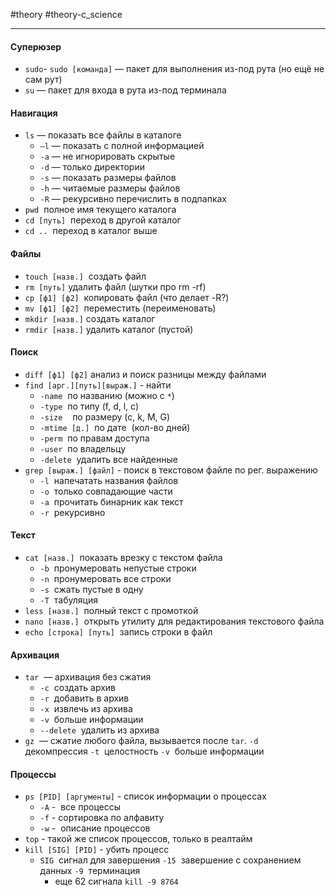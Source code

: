 #theory #theory-c_science
 
---
#### **Суперюзер**
- `sudo`- `sudo [команда]` — пакет для выполнения из-под рута (но ещё не сам рут)
- `su` — пакет для входа в рута из-под терминала

#### **Навигация**
- `ls` — показать все файлы в каталоге
	- `–l` — показать с полной информацией
	- `-a` — не игнорировать скрытые
	- `-d` — только директории
	- `-s` — показать размеры файлов
	- `-h` — читаемые размеры файлов
	- `-R` — рекурсивно перечислить в подпапках
- `pwd`  полное имя текущего каталога
- `cd [путь]`  переход в другой каталог
- `cd ..`  переход в каталог выше

#### **Файлы**
- `touch [назв.]`  создать файл
- `rm [путь]` удалить файл (шутки про rm -rf)
- `cp [ф1] [ф2]`  копировать файл (что делает -R?)
- `mv [ф1] [ф2]`  переместить (переименовать)
- `mkdir [назв.]` создать каталог
- `rmdir [назв.]` удалить каталог (пустой)

#### **Поиск**
- `diff [ф1] [ф2]` анализ и поиск разницы между файлами
- `find [арг.][путь][выраж.]` - найти
	- `-name`  по названию (можно с `*`)
	- `-type`  по типу (f, d, l, c)
	- `-size`    по размеру (c, k, M, G)
	- `-mtime [д.]`  по дате  (кол-во дней)
	- `-perm`  по правам доступа
	- `-user`  по владельцу
	- `-delete`  удалить все найденные
- `grep [выраж.] [файл]` - поиск в текстовом файле по рег. выражению
	- `-l`  напечатать названия файлов
	- `-o`  только совпадающие части
	- `-a`  прочитать бинарник как текст
	- `-r`  рекурсивно

#### **Текст**
- `cat [назв.]`  показать врезку с текстом файла
	- `-b`  пронумеровать непустые строки
	- `-n`  пронумеровать все строки
	- `-s`  сжать пустые в одну
	- `-T`  табуляция
- `less [назв.]`  полный текст с промоткой
- `nano [назв.]`  открыть утилиту для редактирования текстового файла
- `echo [строка] [путь]`  запись строки в файл

#### **Архивация**
- `tar`  — архивация без сжатия
	- `-c`  создать архив
	- `-r`  добавить в архив
	- `-x`  извлечь из архива
	- `-v`  больше информации
	- `--delete`  удалить из архива
- `gz`  — сжатие любого файла, вызывается после `tar`.
	`-d`  декомпрессия
	`-t`  целостность
	`-v`  больше информации

#### **Процессы**
- `ps [PID] [аргументы]` - список информации о процессах
	- `-A` -  все процессы
	- `-f` -  сортировка по алфавиту
	- `-w` -  описание процессов
- `top` - такой же список процессов, только в реалтайм
- `kill [SIG] [PID]` - убить процесс
	- `SIG`  сигнал для завершения
		`-15`  завершение с сохранением данных
		`-9`  терминация
		+ еще 62 сигнала
		`kill -9 8764`